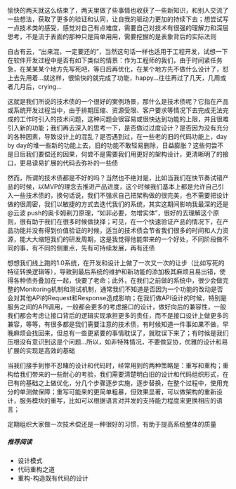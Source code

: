 愉快的两天就这么结束了，两天里做了些事情也收获了一些新知识，和别人交流了一些想法，获取了更多的验证和认同，让自我的驱动力更加的持续下去；想尝试写一点技术类的感受，感觉对自己有点难度，需要自己对技术有很强的理解力和深层思考，不是流于表面的那种只是简单用用，需要挖掘的是表象背后的实际法则

自古有云，“出来混，一定要还的”，当然这句话一样也适用于工程开发，试想一下在软件开发过程中是否有如下类似的情景：作为工程师的我们，由于时间紧任务急，在某某某个地方先写死吧，等日后再优化，在某个地方先不做什么设计了，怼上去先用着...就这样，很愉快的就完成了功能，happy...往往再过了几天，几周或者几月后，crying...

这就是我们所说的技术债的一个很好的案例场景，那什么是技术债呢？它指在产品或系统开发过程当中，由于排期压缩、资源受限、客户要求等情况下去完成无法完成的工作时引入的技术问题，这种问题会很容易或很快达到功能的上限，并且很难引入新的功能；我们再去深入的思考一下，是否做过过度设计？是否因为没有充分的各种因素，导致设计上的混乱？是否遇到过，在一些老的旧的代码功能上，day by day的堆一些新的功能上去，旧的功能不敢轻易删除，日益膨胀？这些何尝不是日后我们要偿还的因果，何尝不是需要我们用更好的架构设计，更清晰明了的接口，更易读易扩展的代码去弥补的一些债

然而，所谓的技术债都是不好的吗？当然也不绝对是，比如当我们在快节奏试错产品的时候，以MVP的理念去推进产品进度，这个时候我们基本上都是允许自己引入一些技术债的，换句话说，我们不强求自己把架构做的很完美，也不需要把设计做的很周密，我们以敏捷的方式去迭代我们的系统，其实这期间影响我最深的还是@云波 push的奥卡姆剃刀原理，“如非必要，勿增实体”，很好的去理解这个原则，很有助于我们在很多时候做抉择；可见，在一个快速验证产品的情况下，在产品功能并没有得到价值验证的时候，适当的技术债会节省我们很多的时间和人力资源，能大大缩短我们的研发周期，这是我觉得他能带来的一个好处，不同阶段做不同的事，有不同的侧重点，先有可持续发展，再有还债

想想我们线上跑的1.0系统，在开发和设计上做了一次又一次的让步（比如写死的特征转换逻辑等），导致到最后系统的维护和新功能的添加极其麻烦且易出错，使得各种债务叠加在一起，快要了老命；此外，在我们之前做的系统中，很少会做完整的Monitoring机制和测试机制，通常我们不知道是否因为一个功能的改动是否会对其他API的Request和Response造成影响；在我们做API设计的时候，特别是服务之间的API调用，一般都会更多的考虑接口的设计，做好向后的兼容性，一般我们都会考虑让接口背后的逻辑实现承担更多的责任，而不是接口设计上做更多的兼容，等等，有很多都是我们需要注意的技术债，有时候知道一件事如果不做，早晚麻烦会找回来，但总有一些更紧要的事情耽误了，就耽误下来了；有时候是我们压根没有意识到这是个问题...所以，如非特殊情况，不要做妥协，优雅的设计和易扩展的实现是高效的基础

当我们接手到惨不忍睹的设计和代码时，经常用到的两种策略是：重写和重构；重构给我们带来的一些耐心的考验，我们需要清楚明白旧的设计和代码组织形式，在已有的基础之上做优化，分几个步骤逐步实施，逐步替换，在整个过程中，使用充分的单测做保障；重写可能来的更简单粗暴，但效果显著，可以做架构的重新设计，服务模块的重写，比如可以根据语言对并发的支持能力程度来更换相应的语言；

定期组织大家做一次技术偿还是一种很好的习惯，有助于提高系统整体的质量

##### 推荐阅读

* 设计模式
* 代码重构之道
* 重构-构造既有代码的设计



